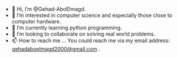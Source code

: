 - 👋 Hi, I’m @Gehad-AboElmagd.
- 👀 I’m interested in computer science and especially those close to computer hardware.
- 🌱 I’m currently learning python programming.
- 💞️ I’m looking to collaborate on solving real world problems.
- 📫 How to reach me ... You could reach me via my email address: gehadaboelmagd2000@gmail.com .

<!---
Gehad-AboElmagd/Gehad-AboElmagd is a ✨ special ✨ repository because its `README.md` (this file) appears on your GitHub profile.
You can click the Preview link to take a look at your changes.
--->
